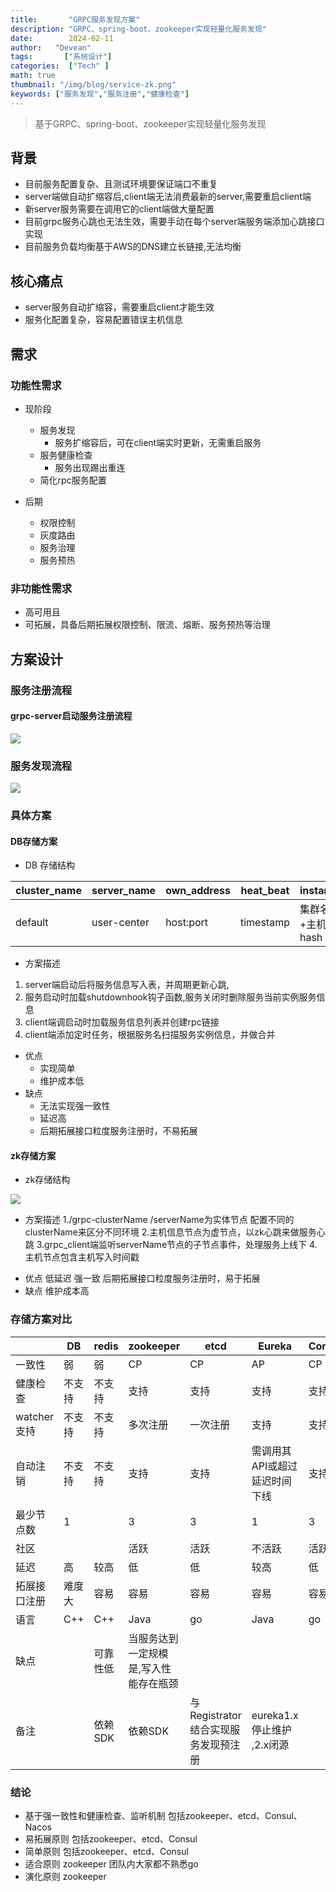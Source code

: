 ```yaml
---
title:       "GRPC服务发现方案"
description: "GRPC、spring-boot、zookeeper实现轻量化服务发现"
date:        2024-02-11
author:   "Devean"
tags:       ["系统设计"]
categories:  ["Tech" ]
math: true
thumbnail: "/img/blog/service-zk.png"
keywords: ["服务发现","服务注册","健康检查"]
---
```


> 基于GRPC、spring-boot、zookeeper实现轻量化服务发现


## 背景
+ 目前服务配置复杂、且测试环境要保证端口不重复
+ server端做自动扩缩容后,client端无法消费最新的server,需要重启client端
+ 新server服务需要在调用它的client端做大量配置
+ 目前grpc服务心跳也无法生效，需要手动在每个server端服务端添加心跳接口实现
+ 目前服务负载均衡基于AWS的DNS建立长链接,无法均衡


## 核心痛点

+ server服务自动扩缩容，需要重启client才能生效
+ 服务化配置复杂，容易配置错误主机信息

## 需求
### 功能性需求
* 现阶段
    + 服务发现
        * 服务扩缩容后，可在client端实时更新，无需重启服务
    + 服务健康检查
        * 服务出现踢出重连
    + 简化rpc服务配置

* 后期
    + 权限控制
    + 灰度路由
    + 服务治理
    + 服务预热
### 非功能性需求
+ 高可用且
+ 可拓展，具备后期拓展权限控制、限流、熔断、服务预热等治理
## 方案设计

### 服务注册流程
#### grpc-server启动服务注册流程

![](/img/blog/service-register.png)


### 服务发现流程

![](/img/blog/service-discovery.png)


### 具体方案

#### DB存储方案
+ DB 存储结构

| cluster_name |server_name |own_address | heat_beat| instance_hash  |  
| --- | --- | --- | --- | ---|
| default | user-center | host:port | timestamp | 集群名+服务名+主机端口的hash |  

+ 方案描述
1. server端启动后将服务信息写入表，并周期更新心跳,
2. 服务启动时加载shutdownhook钩子函数,服务关闭时删除服务当前实例服务信息
3. client端调启动时加载服务信息列表并创建rpc链接
4. client端添加定时任务，根据服务名扫描服务实例信息，并做合并

+ 优点
  + 实现简单
  + 维护成本低
+ 缺点
  + 无法实现强一致性
  + 延迟高
  + 后期拓展接口粒度服务注册时，不易拓展
#### zk存储方案

* zk存储结构

![](/img/blog/service-zk.png)

* 方案描述
  1./grpc-clusterName /serverName为实体节点 配置不同的clusterName来区分不同环境
  2.主机信息节点为虚节点，以zk心跳来做服务心跳
  3.grpc_client端监听serverName节点的子节点事件，处理服务上线下
  4.主机节点包含主机写入时间戳

+ 优点
  低延迟
  强一致
  后期拓展接口粒度服务注册时，易于拓展
+ 缺点
  维护成本高

### 存储方案对比

|  | DB |redis |zookeeper | etcd |Eureka  | Consul | Nacos|
| --- | --- | --- | --- | --- | --- | --- |---|
| 一致性 | 弱 | 弱 | CP | CP | AP | CP | CP+AP|
| 健康检查 | 不支持 | 不支持 | 支持 | 支持 |支持 |支持  |双向心跳|
| watcher支持 | 不支持 | 不支持 |多次注册  |一次注册  | 支持 | 支持 |支持
| 自动注销 | 不支持 | 不支持 |支持 | 支持 | 需调用其API或超过延迟时间下线 |支持 |支持
| 最少节点数 | 1 |  | 3 | 3 | 1 | 3 |3|
| 社区 |  |  | 活跃 | 活跃 | 不活跃 | 活跃 |活跃|
|延迟|高|较高| 低|低|较高| 低|低|
|拓展接口注册|难度大|容易|容易|容易|容易|容易|难|
|语言|C++|C++|Java|go|Java|go|Java|
|缺点||可靠性低|当服务达到一定规模是,写入性能存在瓶颈|||
|备注| |依赖SDK|依赖SDK |与Registrator结合实现服务发现预注册|eureka1.x停止维护 ,2.x闭源|



### 结论
+ 基于强一致性和健康检查、监听机制
  包括zookeeper、etcd、Consul、Nacos
+ 易拓展原则
  包括zookeeper、etcd、Consul
+ 简单原则
  包括zookeeper、etcd、Consul
+ 适合原则
  zookeeper 团队内大家都不熟悉go
+ 演化原则
  zookeeper